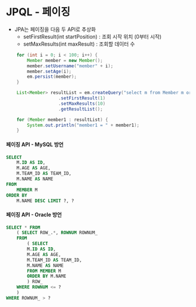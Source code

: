 # JPQL - 페이징

- JPA는 페이징을 다음 두 API로 추상화
    - setFirstResult(int startPosition) : 조회 시작 위치 (0부터 시작)
    - setMaxResults(int maxResult) : 조회할 데이터 수
    
```java
    for (int i = 0; i < 100; i++) {
        Member member = new Member();
        member.setUsername("member" + i);
        member.setAge(i);
        em.persist(member);
    }

    List<Member> resultList = em.createQuery("select m from Member m order by m.age desc", Member.class)
                    .setFirstResult(1)
                    .setMaxResults(10)
                    .getResultList();

    for (Member member1 : resultList) {
        System.out.println("member1 = " + member1);
    }
```

#### 페이징 API - MySQL 방언
```sql
SELECT
    M.ID AS ID,
    M.AGE AS AGE,
    M.TEAM_ID AS TEAM_ID,
    M.NAME AS NAME
FROM
    MEMBER M
ORDER BY
    M.NAME DESC LIMIT ?, ?
```

#### 페이징 API - Oracle 방언
```sql
SELECT * FROM
    ( SELECT ROW_.*, ROWNUM ROWNUM_
    FROM
        ( SELECT
        M.ID AS ID,
        M.AGE AS AGE,
        M.TEAM_ID AS TEAM_ID,
        M.NAME AS NAME
        FROM MEMBER M
        ORDER BY M.NAME
        ) ROW_
    WHERE ROWNUM <= ?
    )
WHERE ROWNUM_ > ?
```